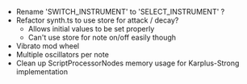 - Rename 'SWITCH_INSTRUMENT' to 'SELECT_INSTRUMENT' ?
- Refactor synth.ts to use store for attack / decay?
  - Allows initial values to be set properly
  - Can't use store for note on/off easily though
- Vibrato mod wheel
- Multiple oscillators per note
- Clean up ScriptProcessorNodes memory usage for Karplus-Strong implementation
